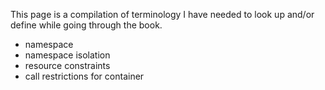 This page is a compilation of terminology I have needed to look up and/or define while going through the book.

- namespace
- namespace isolation
- resource constraints
- call restrictions for container

